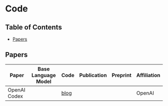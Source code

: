 # Code

## Table of Contents

- [Papers](#papers)

## Papers

| Paper        | Base Language Model | Code                                      | Publication | Preprint | Affiliation |
| ------------ | ------------------- | ----------------------------------------- | ----------- | -------- | ----------- |
| OpenAI Codex |                     | [blog](https://openai.com/blog/openai-codex) |             |          | OpenAI      |

